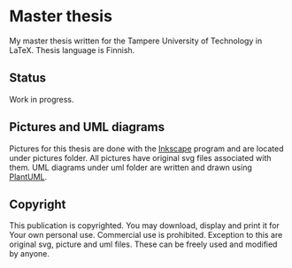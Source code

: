 # Master thesis

My master thesis written for the Tampere University of Technology in LaTeX. Thesis language is Finnish.

## Status

Work in progress.

## Pictures and UML diagrams

Pictures for this thesis are done with the [Inkscape](https://inkscape.org/en/) program and are located under pictures folder. All pictures have original svg files associated with them. UML diagrams under uml folder are written and drawn using [PlantUML](http://plantuml.com/).

## Copyright

This publication is copyrighted. You may download, display and print it for Your own personal use. Commercial use is prohibited. Exception to this are original svg, picture and uml files. These can be freely used and modified by anyone.
